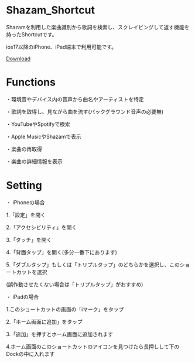 # Shazam_Shortcut
Shazamを利用した楽曲識別から歌詞を検索し、スクレイピングして返す機能を持ったShortcutです。

ios17以降のiPhone、iPad端末で利用可能です。

[Download](https://github.com/v1x4y/Shazam_Shortcut/releases/latest)

# Functions
・環境音やデバイス内の音声から曲名やアーティストを特定

・歌詞を取得し、見ながら曲を流す(バックグラウンド音声の必要無)

・YouTubeやSpotifyで検索

・Apple MusicやShazamで表示

・楽曲の再取得

・楽曲の詳細情報を表示

# Setting
・ iPhoneの場合

1.「設定」を開く

2.「アクセシビリティ」を開く

3.「タッチ」を開く

4.「背面タップ」を開く(多分一番下にあります)

5.「ダブルタップ」もしくは「トリプルタップ」のどちらかを選択し、このショートカットを選択

(誤作動させたくない場合は「トリプルタップ」がおすすめ)


・ iPadの場合

1.このショートカットの画面の「ℹ️マーク」をタップ

2.「ホーム画面に追加」をタップ

3.「追加」を押すとホーム画面に追加されます

4.ホーム画面のこのショートカットのアイコンを見つけたら長押しして下のDockの中に入れます
